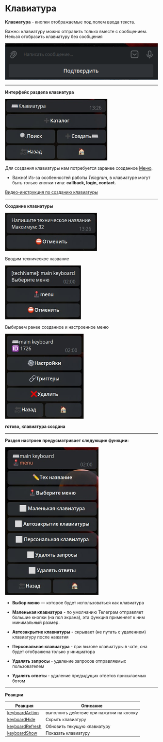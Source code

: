 # Клавиатура
**Клавиатура** - кнопки отображаемые под полем ввода текста. 

Важно: клавиатуру можно отправить только вместе с сообщением. Нельзя отобразить клавиатуру без сообщения


![](./1.png)

---

**Интерфейс раздела клавиатура**

![](./2.jpg)

Для создания клавиатуры нам потребуется заранее созданное [Меню](/docs/admin/menu).
* Важно! Из-за особенностей работы _Telegram_, в клавиатуре могут быть только кнопки типа: **callback, login, contact.**

[Видео-инструкция по созданию клавиатуры](https://t.me/QNextCases/130)

---

**Создание клавиатуры**

![](./3.jpg)

Вводим техническое название

![](./4.jpg)

Выбираем ранее созданное и настроенное меню

![](./5.jpg)

**готово, клавиатура создана**

---

**Раздел настроек предусматривает следующие функции:**

![](./6.jpg)

* **Выбор меню** — которое будет использоваться как клавиатура

* **Маленькая клавиатура** - по умолчанию Телеграм отправляет большие кнопки (на пол экрана), эта функция применяет к ним минимальный размер.

* **Автозакрытие клавиатуры** - скрывает (не путать с удалением) клавиатуру после нажатия

* **Персональная клавиатура** - при вызове клавиатуры в чате, она будет отображена только у инициатора

* **Удалять запросы** -  удаление запросов отправляемых пользователем

* **Удалять ответы** - удаление предыдущих ответов присылаемых ботом

---

**Реакции**

| Реакция | Описание |
| --- | --- |
|[keyboardAction](/docs/admin/keyboard/keyboardaction)|выполнить действие при нажатии на кнопку|
|[keyboardHide](/docs/admin/keyboard/keyboardhide)|Скрыть клавиатуру|
|[keyboardRefresh](/docs/admin/keyboard/keyboardrefresh)|Обновить текущую клавиатуру|
|[keyboardShow](/docs/admin/keyboard/keyboardshow)|Показать клавиатуру| 




